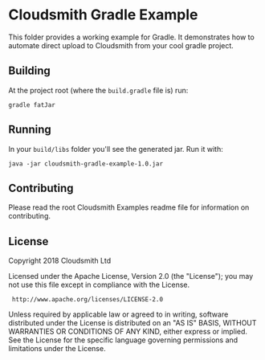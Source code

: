 # Cloudsmith Gradle Example

This folder provides a working example for Gradle. It demonstrates how to automate direct upload to Cloudsmith from your cool gradle project.

## Building

At the project root (where the `build.gradle` file is) run:

`gradle fatJar`

## Running

In your `build/libs` folder you'll see the generated jar. Run it with:

`java -jar cloudsmith-gradle-example-1.0.jar`


## Contributing
Please read the root Cloudsmith Examples readme file for information on contributing.


## License

Copyright 2018 Cloudsmith Ltd

Licensed under the Apache License, Version 2.0 (the "License");
you may not use this file except in compliance with the License.

     http://www.apache.org/licenses/LICENSE-2.0

Unless required by applicable law or agreed to in writing, software
distributed under the License is distributed on an "AS IS" BASIS,
WITHOUT WARRANTIES OR CONDITIONS OF ANY KIND, either express or implied.
See the License for the specific language governing permissions and
limitations under the License.
